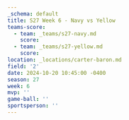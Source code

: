 ```yaml
---
_schema: default
title: S27 Week 6 - Navy vs Yellow
teams-score:
  - team: _teams/s27-navy.md
    score:
  - team: _teams/s27-yellow.md
    score:
location: _locations/carter-baron.md
field: '2'
date: 2024-10-20 10:45:00 -0400
season: 27
week: 6
mvp: ''
game-ball: ''
sportsperson: ''
---
```

